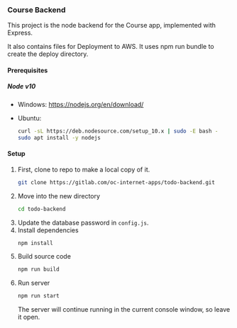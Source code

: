### Course Backend

This project is the node backend for the Course app, implemented with Express.

It also contains files for Deployment to AWS. It uses npm run bundle to create the deploy directory.

#### Prerequisites

##### Node v10

-   Windows:
    https://nodejs.org/en/download/

-   Ubuntu:
    ```bash
    curl -sL https://deb.nodesource.com/setup_10.x | sudo -E bash -
    sudo apt install -y nodejs
    ```

#### Setup

1. First, clone to repo to make a local copy of it.
    ```bash
    git clone https://gitlab.com/oc-internet-apps/todo-backend.git
    ```
2. Move into the new directory
    ```bash
    cd todo-backend
    ```
3. Update the database password in `config.js`.
4. Install dependencies
    ```bash
    npm install
    ```
5. Build source code
    ```bash
    npm run build
    ```
6. Run server
    ```bash
    npm run start
    ```
    The server will continue running in the current console window, so leave it open.

